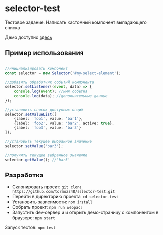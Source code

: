 # selector-test
Тестовое задание. Написать кастомный компонент выпадающего списка

Демо доступно [здесь](https://tormozz48.github.io/selector-test/)

## Пример использования

```ts

//инициализировать компонент
const selector = new Selector('#my-select-element');

//добавить обработчик событий компонента
selector.setListener((event, data) => {
    console.log(event); //имя события
    console.log(data); //дополнительные данные
});

//установить список доступных опций
selector.setValueList([
    {label: 'foo1', value: 'bar1'},
    {label: 'foo2', value: 'bar2', active: true},
    {label: 'foo3', value: 'bar3'}
]);

//установить текущее выбранное значение
selector.setValue('bar3');

//получить текущее выбранное значение
selector.getValue(); //'bar3'
```

## Разработка

* Склонировать проект: `git clone https://github.com/tormozz48/selector-test.git`
* Перейти в директорию проекта: `cd selector-test`
* Установить зависимости: `npm install`
* Собрать проект: `npm run webpack`
* Запустить dev-сервер и и открыть демо-страницу с компонентом в браузере: `npm start`

Запуск тестов: `npm test`

